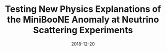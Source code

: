 ---
title: 'Testing New Physics Explanations of the MiniBooNE Anomaly at Neutrino Scattering Experiments'
authors:  Carlos A. Argüelles,  Matheus Hostert,  Yu-Dai Tsai
collection: publication
permalink: /publication/2018-12-20-TestingNewPhysicsExplanationsoftheMiniBooNEAnomalyatNeutrinoScatteringExperiments
date: 2018-12-20
venue: Phys.Rev.Lett. 
paperurl: 'https://arxiv.org/abs/1812.08768'
citation: 'Testing New Physics Explanations of the MiniBooNE Anomaly at Neutrino Scattering Experiments, Carlos A. Argüelles, Matheus Hostert, Yu-Dai Tsai, Phys.Rev.Lett. 123 (2019) 26 261801'
eprint: '1812.08768'
---